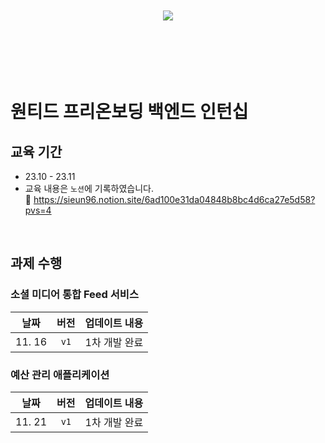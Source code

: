 <br>
<br>

<div align="center">
  <img src="https://github.com/wanted-backend-internship/.github/assets/119668620/709b73f0-c3e0-4e3f-a81f-7885b6da1683"/>
</div>

<br>
<br>
<br>
<br>
<br>

# 원티드 프리온보딩 백엔드 인턴십
## 교육 기간
- 23.10 - 23.11
- 교육 내용은 `노션`에 기록하였습니다. <br>
  🔗 https://sieun96.notion.site/6ad100e31da04848b8bc4d6ca27e5d58?pvs=4

<br>

## 과제 수행
### 소셜 미디어 통합 Feed 서비스
|날짜|버전|업데이트 내용|
|:---:|:---:|---|
|11. 16|`v1`|1차 개발 완료|

### 예산 관리 애플리케이션

|날짜|버전|업데이트 내용|
|:---:|:---:|---|
|11. 21|`v1`|1차 개발 완료|


<br>

